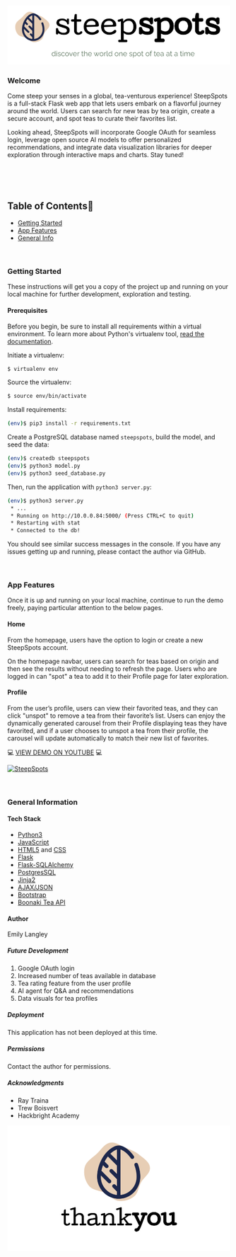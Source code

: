 <img src="https://github.com/elangley12/steepspots/blob/main/static/images/steepspotsintroslide.png?raw=true">

### Welcome
Come steep your senses in a global, tea-venturous experience! SteepSpots is a full-stack Flask web app that lets users embark on a flavorful journey around the world. Users can search for new teas by tea origin, create a secure account, and spot teas to curate their favorites list.

Looking ahead, SteepSpots will incorporate Google OAuth for seamless login, leverage open source AI models to offer personalized recommendations, and integrate data visualization libraries for deeper exploration through interactive maps and charts. Stay tuned!

<br/><br/><br/>

## Table of Contents🐛

* [Getting Started](#getting-started)
* [App Features](#app-features)
* [General Info](#gen-info)
<br/><br/><br/>


### <a name="getting-started"></a>Getting Started

These instructions will get you a copy of the project up and running on your local machine for further development, exploration and testing.

#### Prerequisites

Before you begin, be sure to install all requirements within a virtual environment. To learn more about Python's virtualenv tool, [read the documentation](https://virtualenv.pypa.io/en/stable/).

Initiate a virtualenv:

```sh
$ virtualenv env
```

Source the virtualenv:

```sh
$ source env/bin/activate
```

Install requirements:

```sh
(env)$ pip3 install -r requirements.txt
```

Create a PostgreSQL database named `steepspots`, build the model, and seed the data:

```sh
(env)$ createdb steepspots
(env)$ python3 model.py
(env)$ python3 seed_database.py
```

Then, run the application with ```python3 server.py```:

```sh
(env)$ python3 server.py
 * ...
 * Running on http://10.0.0.84:5000/ (Press CTRL+C to quit)
 * Restarting with stat
 * Connected to the db!
```
You should see similar success messages in the console. If you have any issues getting up and running, please contact the author via GitHub.
<br/><br/><br/>

### <a name="app-features"></a>App Features
Once it is up and running on your local machine, continue to run the demo freely, paying particular attention to the below pages.

#### Home
From the homepage, users have the option to login or create a new SteepSpots account.  

<!-- ![Nav to Login](/static/gifs/nav-to-login.gif) -->
<!-- <br/><br/><br/> -->

On the homepage navbar, users can search for teas based on origin and then see the results without needing to refresh the page. Users who are logged in can "spot" a tea to add it to their Profile page for later exploration.

<!-- ![Homepage Search](/static/gifs/homepage-search.gif) -->
<!-- <br/><br/><br/> -->

#### Profile
From the user’s profile, users can view their favorited teas, and they can click "unspot" to remove a tea from their favorite’s list. Users can enjoy the dynamically generated carousel from their Profile displaying teas they have favorited, and if a user chooses to unspot a tea from their profile, the carousel will update automatically to match their new list of favorites.

<!-- ![User Profile](/static/gifs/user-profile.gif) -->


:computer: [VIEW DEMO ON YOUTUBE](https://www.youtube.com/watch?v=rNd63vCU_ls) :computer:


[![SteepSpots](https://img.youtube.com/vi/rNd63vCU_ls/0.jpg)](https://www.youtube.com/watch?v=rNd63vCU_ls)
<br/><br/><br/>

### <a name="gen-info"></a>General Information

#### Tech Stack

* [Python3](https://www.python.org/downloads/)
* [JavaScript](https://developer.mozilla.org/en-US/docs/Web/JavaScript)
* [HTML5](https://developer.mozilla.org/en-US/docs/Glossary/HTML5) and [CSS](https://developer.mozilla.org/en-US/docs/Web/CSS)
* [Flask](https://flask.palletsprojects.com/en/3.0.x/)
* [Flask-SQLAlchemy](https://flask-sqlalchemy.palletsprojects.com/en/3.1.x/)
* [PostgresSQL](https://www.postgresql.org/)
* [Jinja2](https://jinja.palletsprojects.com/en/3.1.x/)
* [AJAX/JSON](https://developer.mozilla.org/en-US/docs/Glossary/AJAX)
* [Bootstrap](https://getbootstrap.com/)
* [Boonaki Tea API](https://boonaki.me/tea-api)

#### Author

Emily Langley

##### Future Development

1.  Google OAuth login
2.  Increased number of teas available in database
3.  Tea rating feature from the user profile
4.  AI agent for Q&A and recommendations
5.  Data visuals for tea profiles

##### Deployment

This application has not been deployed at this time.

##### Permissions

Contact the author for permissions.

##### Acknowledgments

* Ray Traina
* Trew Boisvert
* Hackbright Academy

<img src="https://github.com/elangley12/steepspots/blob/main/static/images/steepspotsthankyou.png?raw=true" >